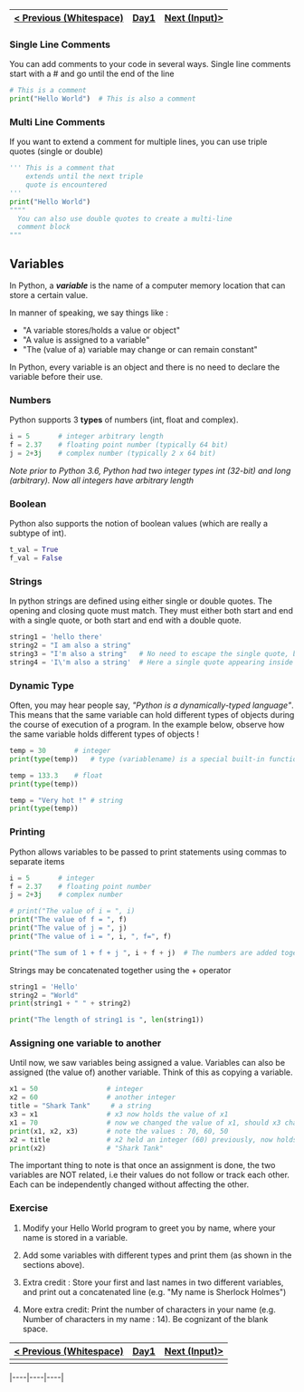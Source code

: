 | [< Previous (Whitespace)](Whitespace.md) | [Day1](../README.md)| [Next (Input)>](Input.md) |
|----|----|----|
### Single Line Comments
You can add comments to your code in several ways.
Single line comments start with a # and go until the end of the line

```python
# This is a comment
print("Hello World")  # This is also a comment
```
### Multi Line Comments
If you want to extend a comment for multiple lines, you can use triple quotes (single or double)

```python
''' This is a comment that
    extends until the next triple
    quote is encountered
''' 
print("Hello World")
"""" 
  You can also use double quotes to create a multi-line
  comment block 
"""   
```

## Variables

In Python, a ***variable*** is the name of a computer memory location that can store a certain value.

In manner of speaking, we say things like :

- "A variable stores/holds a value or object"
- "A value is assigned to a variable"
- "The (value of a) variable may change or can remain constant"

In Python, every variable is an object and there is no need to declare the variable before their use.

### Numbers

Python supports 3 **types** of numbers (int, float and complex).

```python
i = 5       # integer arbitrary length 
f = 2.37    # floating point number (typically 64 bit)
j = 2+3j    # complex number (typically 2 x 64 bit)
```
_Note prior to Python 3.6, Python had two integer types int (32-bit) and long (arbitrary). Now all integers
have arbitrary length_

### Boolean

Python also supports the notion of boolean values (which are really a subtype of int).

```python
t_val = True     
f_val = False    
```

### Strings

In python strings are defined using either single or double quotes. The opening and closing quote must match. They must
either both start and end with a single quote, or both start and end with a double quote.

```python
string1 = 'hello there'       
string2 = "I am also a string"
string3 = "I'm also a string"   # No need to escape the single quote, because string is defined with double quotes
string4 = 'I\'m also a string'  # Here a single quote appearing inside a single quoted string needs to be escaped
```



### Dynamic Type

Often, you may hear people say, *"Python is a dynamically-typed language"*. This means that the same variable can hold different types of objects during the course of execution of a program. In the example below, observe how the same variable holds different types of objects !

``` python
temp = 30		# integer
print(type(temp))	# type (variablename) is a special built-in function

temp = 133.3	# float
print(type(temp))

temp = "Very hot !"	# string
print(type(temp))
```



### Printing

Python allows variables to be passed to print statements using commas to separate items 

```python
i = 5       # integer
f = 2.37    # floating point number
j = 2+3j    # complex number

# print("The value of i = ", i)
print("The value of f = ", f)
print("The value of j = ", j)
print("The value of i = ", i, ", f=", f)

print("The sum of 1 + f + j ", i + f + j)  # The numbers are added together and then printed out
```

Strings may be concatenated together using the + operator
```python
string1 = 'Hello'       
string2 = "World"
print(string1 + " " + string2)

print("The length of string1 is ", len(string1))
```



### Assigning one variable to another

Until now, we saw variables being assigned a value. Variables can also be assigned (the value of) another variable. Think of this as copying a variable.

```python
x1 = 50					# integer
x2 = 60					# another integer
title = "Shark Tank"	 # a string	
x3 = x1 				# x3 now holds the value of x1
x1 = 70					# now we changed the value of x1, should x3 change ?
print(x1, x2, x3)		# note the values : 70, 60, 50
x2 = title				# x2 held an integer (60) previously, now holds a string
print(x2)				# "Shark Tank"
```

The important thing to note is that once an assignment is done, the two variables are NOT related, i.e their values do not follow or track each other. Each can be independently changed without affecting the other.

### Exercise

1. Modify your Hello World program to greet you by name, where your name is stored in a variable.

2. Add some variables with different types and print them (as shown in the sections above).
3. Extra credit : Store your first and last names in two different variables, and print out a concatenated line (e.g. "My name is Sherlock Holmes")
4. More extra credit: Print the number of characters in your name (e.g. Number of characters in my name : 14). Be cognizant of the blank space.



| [< Previous (Whitespace)](Whitespace.md) | [Day1](../README.md) | [Next (Input)>](Input.md) |
| ---------------------------------------- | -------------------- | ------------------------- |
|                                          |                      |                           |

|----|----|----|